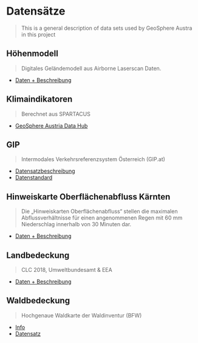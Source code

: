# Datensätze

> This is a general description of data sets used by GeoSphere Austra in this project

## Höhenmodell

> Digitales Geländemodell aus Airborne Laserscan Daten.

- [Daten + Beschreibung](https://www.data.gv.at/katalog/dataset/land-ktn_digitales-gelandemodell-dgm-osterreich)


## Klimaindikatoren

> Berechnet aus SPARTACUS

- [GeoSphere Austria Data Hub](https://data.hub.zamg.ac.at/)

## GIP

> Intermodales Verkehrsreferenzsystem Österreich (GIP.at)

- [Datensatzbeschreibung](https://www.gip.gv.at/assets/downloads/2304_dokumentation_gipat_ogd.pdf)
- [Datenstandard](https://www.gip.gv.at/assets/downloads/GIP_Datenstandard_2.3.3.pdf)


## Hinweiskarte Oberflächenabfluss Kärnten

> Die „Hinweiskarten Oberflächenabfluss“ stellen die maximalen Abflussverhältnisse für einen angenommenen Regen mit 60 mm Niederschlag innerhalb von 30 Minuten dar.

- [Daten + Beschreibung](https://www.data.gv.at/katalog/dataset/e7bbef7e-b06d-4916-961a-bfe37fcf163b)


## Landbedeckung

> CLC 2018, Umweltbundesamt & EEA

- [Daten + Beschreibung](https://www.data.gv.at/katalog/dataset/76617316-b9e6-4bcd-ba09-e328b578fed2)


## Waldbedeckung

> Hochgenaue Waldkarte der Waldinventur (BFW)

- [Info](https://www.bfw.gv.at/hochgenaue-waldkarte-waldinventur/)
- [Datensatz](https://bfwwebm.bfw.ac.at/nextcloud/index.php/s/4S9Gp3DDAY58jHH)
